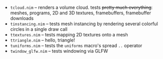 - `tcloud.nim` – renders a volume cloud. tests ~~pretty much everything~~:
  meshes, programs, 2D and 3D textures, framebuffers, framebuffer downloads
- `tinstancing.nim` – tests mesh instancing by rendering several colorful
  circles in a single draw call
- `ttextures.nim` – tests mapping 2D textures onto a mesh
- `ttriangle.nim` – hello, triangle!
- `tuniforms.nim` – tests the `uniforms` macro's spread `..` operator
- `twindow_glfw.nim` – tests windowing via GLFW

